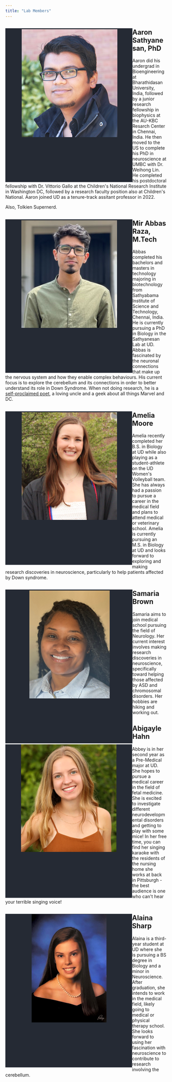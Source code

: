 ```yaml
---
title: "Lab Members"
---
```

<section id="principal investigator">
  <div class="splash-header">
    <div class="splash-image">
      <div style="float: left; margin-right 1em;">
        <img src="asathyanesan-4.png" />
      </div>
    </div>
    <div class="splash-block">
      <h2>Aaron Sathyanesan, PhD </h2>
      <p>Aaron did his undergrad in Bioengineering at Bharathidasan University, India, followed by a junior research fellowship in biophysics at the AU-KBC Resarch Center in Chennai, India. He then moved to the US to complete his PhD in neuroscience at UMBC with Dr. Weihong Lin. He completed his postdoctoral fellowship with Dr. Vittorio Gallo at the Children's National Research Institute in Washington DC, followed by a research faculty position also at Children's National. Aaron joined UD as a tenure-track assitant professor in 2022.</p>
      <p>Also, Tolkien Supernerd.</p>
    </div>
  </div>
</section>
<section id="Students">
  <div class="splash-header">
    <div class="splash-image">
      <div style="float: left; margin-right 1em;">
        <img src="abbas.png" />
      </div>
    </div>
    <div class="splash-block">
      <h2>Mir Abbas Raza, M.Tech</h2>
      <p>Abbas completed his bachelors and masters in technology majoring in biotechnology from Sathyabama Institute of Science and Technology, Chennai, India. He is currently pursuing a PhD in Biology in the Sathyanesan Lab at UD. Abbas is fascinated by the neuronal connections that make up the nervous system and how they enable complex behaviours. His current focus is to explore the cerebellum and its connections in order to better understand its role in Down Syndrome. When not doing research, he is a <a href="https://www.amazon.com/Serenity-Ink-Mir-Abbas-Raza/dp/1948321084/ref=sr_1_1?crid=1D39H5T1NS7AV&keywords=serenity+in+ink+raza&qid=1691472798&sprefix=serenity+in+ink+raza%2Caps%2C199&sr=8-1">self-proclaimed poet</a>, a loving uncle and a geek about all things Marvel and DC.</p>
    </div>
  </div>
</section>
<section id="Students">
  <div class="splash-header">
    <div class="splash-image">
      <div style="float: left; margin-right 1em;">
        <img src="amoore-1.png" />
      </div>
    </div>
    <div class="splash-block">
      <h2>Amelia Moore</h2>
      <p>Amelia recently completed her B.S. in Biology at UD while also playing as a student-athlete on the UD Women's Volleyball team. She has always had a passion to pursue a career in the medical field and plans to attend medical or veterinary school. Amelia is currently pursuing an M.S. in Biology at UD and looks forward to exploring and making research discoveries in neuroscience, particularly to help patients affected by Down syndrome.</p>
    </div>
  </div>
</section>
<section id="Students">
  <div class="splash-header">
    <div class="splash-image">
      <div style="float: left; margin-right 1em;">
        <img src="samaria.png" />
      </div>
    </div>
    <div class="splash-block">
      <h2>Samaria Brown</h2>
      <p>Samaria aims to join medical school pursuing the field of Neurology. Her current interest involves making research discoveries in neuroscience, specifically toward helping those affected by ASD and chromosomal disorders. Her hobbies are hiking and working out.</p>
    </div>
  </div>
</section>
<section id="Students">
  <div class="splash-header">
    <div class="splash-image">
      <div style="float: left; margin-right 1em;">
        <img src="abbey.png" />
      </div>
    </div>
    <div class="splash-block">
      <h2>Abigayle Hahn</h2>
      <p>Abbey is in her second year as a Pre-Medical major at UD. She hopes to pursue a medical career in the field of fetal medicine. She is excited to investigate different neurodevelopmental disorders and getting to play with some mice! In her free time, you can find her singing karaoke with the residents of the nursing home she works at back in Pittsburgh - the best audience is one who can't hear your terrible singing voice!</p>
    </div>
  </div>
</section>
<section id="Students">
  <div class="splash-header">
    <div class="splash-image">
      <div style="float: left; margin-right 1em;">
        <img src="alaina.png" />
      </div>
    </div>
    <div class="splash-block">
      <h2>Alaina Sharp</h2>
      <p>Alaina is a third-year student at UD where she is pursuing a BS degree in Biology and a minor in Neuroscience. After graduation, she intends to work in the medical field, likely going to medical or physical therapy school. She looks forward to using her fascination with neuroscience to contribute to research involving the cerebellum.</p>
    </div>
  </div>
</section>